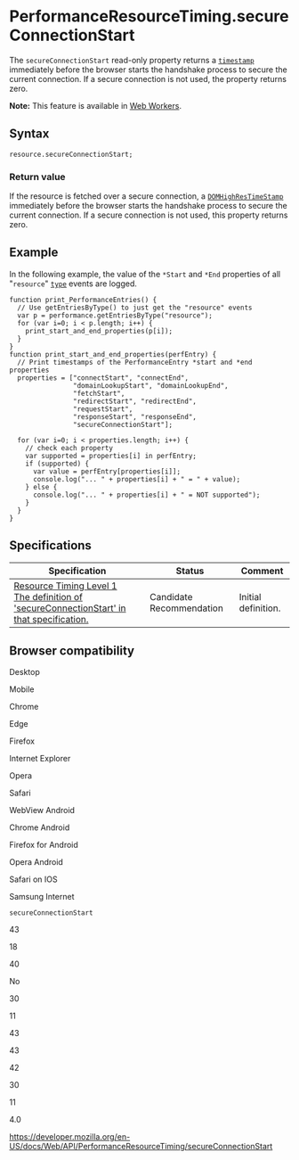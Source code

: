 PerformanceResourceTiming.secureConnectionStart
===============================================

The `secureConnectionStart` read-only property returns a [`timestamp`](../domhighrestimestamp) immediately before the browser starts the handshake process to secure the current connection. If a secure connection is not used, the property returns zero.

**Note:** This feature is available in [Web Workers](../web_workers_api).

Syntax
------

    resource.secureConnectionStart;

### Return value

If the resource is fetched over a secure connection, a [`DOMHighResTimeStamp`](../domhighrestimestamp) immediately before the browser starts the handshake process to secure the current connection. If a secure connection is not used, this property returns zero.

Example
-------

In the following example, the value of the `*Start` and `*End` properties of all "`resource`" [`type`](../performanceentry/entrytype) events are logged.

    function print_PerformanceEntries() {
      // Use getEntriesByType() to just get the "resource" events
      var p = performance.getEntriesByType("resource");
      for (var i=0; i < p.length; i++) {
        print_start_and_end_properties(p[i]);
      }
    }
    function print_start_and_end_properties(perfEntry) {
      // Print timestamps of the PerformanceEntry *start and *end properties
      properties = ["connectStart", "connectEnd",
                    "domainLookupStart", "domainLookupEnd",
                    "fetchStart",
                    "redirectStart", "redirectEnd",
                    "requestStart",
                    "responseStart", "responseEnd",
                    "secureConnectionStart"];

      for (var i=0; i < properties.length; i++) {
        // check each property
        var supported = properties[i] in perfEntry;
        if (supported) {
          var value = perfEntry[properties[i]];
          console.log("... " + properties[i] + " = " + value);
        } else {
          console.log("... " + properties[i] + " = NOT supported");
        }
      }
    }

Specifications
--------------

<table><thead><tr class="header"><th>Specification</th><th>Status</th><th>Comment</th></tr></thead><tbody><tr class="odd"><td><a href="https://www.w3.org/TR/resource-timing-1/#dom-performanceresourcetiming-secureconnectionstart">Resource Timing Level 1<br />
<span class="small">The definition of 'secureConnectionStart' in that specification.</span></a></td><td><span class="spec-cr">Candidate Recommendation</span></td><td>Initial definition.</td></tr></tbody></table>

Browser compatibility
---------------------

Desktop

Mobile

Chrome

Edge

Firefox

Internet Explorer

Opera

Safari

WebView Android

Chrome Android

Firefox for Android

Opera Android

Safari on IOS

Samsung Internet

`secureConnectionStart`

43

18

40

No

30

11

43

43

42

30

11

4.0

<a href="https://developer.mozilla.org/en-US/docs/Web/API/PerformanceResourceTiming/secureConnectionStart" class="_attribution-link">https://developer.mozilla.org/en-US/docs/Web/API/PerformanceResourceTiming/secureConnectionStart</a>
